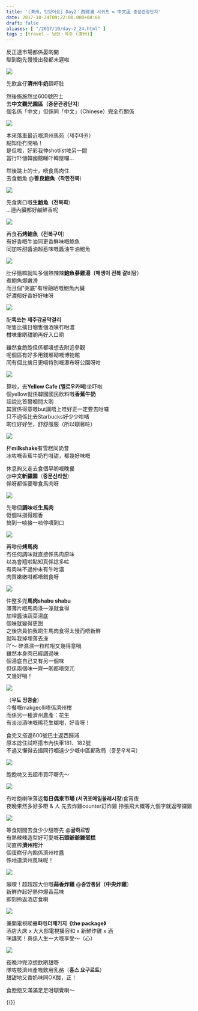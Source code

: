```yaml
---
title: '[濟州，맛있어요] Day2：西歸浦 서귀포 ⇋ 中文區 중문관광단지'
date: 2017-10-24T09:22:00.000+08:00
draft: false
aliases: [ "/2017/10/day-2_24.html" ]
tags : [travel - 남한・제주 (濟州)]
---
```


反正連市場都係晏啲開  
瞓到飽先慢慢出發都未遲啦

![](https://c1.staticflickr.com/5/4468/37798800076_c4973ee588_z.jpg)

先飲盒仔**濟州牛奶**頂吓肚

  

然後施施然坐600號巴士  
去**中文觀光園區（중문관광단지**）  
個名係「中文」但係同「中文」（Chinese）完全冇關係  

![](https://c1.staticflickr.com/5/4453/37847837851_acaa43cb49_z.jpg)

本來落車最近嘅濟州馬苑（제주마원）  
點知佢冇開喎！  
是但啦，好彩我仲shotlist咗另一間  
當行吓個韓國館睇吓韓屋囉…  
  
然後跳上的士，唔食馬肉住  
去食鮑魚 @**善良鮑魚（착한전복**）  

![](https://c1.staticflickr.com/5/4507/37847832701_5d91e62bd1_z.jpg)

先食爽口嘅**生鮑魚（전복회**）  
...連內臟都好鹹鮮香呢  

![](https://c1.staticflickr.com/5/4498/37847834631_478552ea5f_z.jpg)

再食**石烤鮑魚（전복구이**）  
有好香嘅牛油同更香鮮味嘅鮑魚  
同加咗甜醬油超惹味嘅醬油牛油鮑魚  

![](https://c1.staticflickr.com/5/4489/37847830921_fa67c73b87_z.jpg)

肚仔餓嘛就叫多個熱辣辣**鮑魚蔘雞湯（매생이 전복 갈비탕**）  
煮鮑魚爆嫩滑  
而且個"粥底"有埋融晒嘅鮑魚內臟  
好濃郁好香好好味呀  

![](https://c1.staticflickr.com/5/4495/37137841284_97209e3a65_z.jpg)

配**톡쏘는 제주감귤막걸리**  
呢隻比擒日嗰隻個酒味冇咁濃  
柑味重啲甜啲再好入口啲  
  
雖然食飽飽但係都唔想去附近參觀  
呢個區有好多用錢堆砌嘅博物館  
同有個比擒日更唔特別嘅瀑布呀公園呀咁  

![](https://c1.staticflickr.com/5/4453/37137845324_05dfbe921e_z.jpg)

算啦，去**Yellow Cafe (옐로우카페**)坐吓啦  
個yellow就係韓國國民飲料嘅**香蕉牛奶**  
話說比首爾嗰間大啲  
其實係得意嘅but講唔上哇好正一定要去咁囉  
只不過係比去Starbucks好少少咁啫  
啲位好好坐，舒舒服服（所以瞓著咗）  

![](https://c1.staticflickr.com/5/4480/37137844214_744a2236a7_z.jpg)

杯**milkshake**有雪糕同奶昔  
冰咗嘅香蕉牛奶冇咁甜，都幾好味嘅  
  
休息夠又走去食個早啲嘅晚餐  
@**中文新羅園**（**중문신라원**）  
係呀都係要嚟食馬肉呀  

![](https://c1.staticflickr.com/5/4469/37137836214_7b7784ea35_z.jpg)

先嚟個**調味**嘅**生馬肉**  
佢個味撈得超香  
搞到一啖接一啖停唔到口  

![](https://c1.staticflickr.com/5/4446/37137838664_db622625c5_z.jpg)

再嚟份**烤馬肉**  
冇任何調味就直接係馬肉原味  
以為會羶啦點知真係諗多咗  
有肉味不過仲未有牛咁濃  
肉質嫩嫩咁都唔錯食呀  

![](https://c1.staticflickr.com/5/4496/37847835361_9cb6a668c9_z.jpg)

仲整多兜**馬肉shabu shabu**  
薄薄片嘅馬肉淥一淥就食得  
加埋醬油蔬菜湯底  
個味就變得更甜  
之後店員怕我啲生馬肉食得太慢而唔新鮮  
就叫我掉埋落去淥  
吖～ 碎濕濕一粒粒咁又幾得意喎  
雖然本身肉已經調過味  
個湯底自己又有另一個味  
但係兩個味一齊一啲都唔突兀  
又幾好喎！  

![](https://c1.staticflickr.com/5/4466/37590069800_a0d374fdc5_z.jpg)

（**우도 땅콩술**）  
今餐嘅makgeolli唔係濟州柑  
而係另一種濟州農產：花生  
有淡淡酒味嘅稀花生糊咁，好香呀！  
  
食完又搭返600號巴士返西歸浦  
原本諗住試吓搭市內快車181、182號  
不過又懶得去搵同行嗰遠少少嘅中區郵政局（중문우체국）  

![](https://c1.staticflickr.com/5/4450/37848331881_f501d630c7_z.jpg)

飽飽哋又去超市買吓嘢先～

![](https://c1.staticflickr.com/5/4494/37848331191_a353ccb390_z.jpg)

冇咁飽喇咪落返**每日偶來市場 (서귀포매일올레시장**)食宵夜  
夜晚果然多好多嘢 & 人
先去炸雞counter訂炸雞
拎張飛大概等九個字就返嚟攞雞

![](https://c1.staticflickr.com/5/4458/37848328931_c8f36cea22_z.jpg)

等食期間去食少少甜嘢先 @**귤하르방**  
有熱辣辣造型好可愛嘅**石頭爺爺雞蛋糕**  
同直榨**濟州柑汁**  
個蛋糕仔內餡係濟州柑醬  
係地道濟州風味呢！

![](https://c1.staticflickr.com/5/4485/37138347924_9ec690b9f9_z.jpg)

癲㗎！超超超大份嘅**蒜香炸雞** @**중앙통닭（中央炸雞**）  
新鮮炸起好熱仲爆香蒜味  
即刻拎返酒店食喇

![](https://c1.staticflickr.com/5/4496/37848332411_26a81fc7df_z.jpg)

兼開電視睇**용화**嘅**더패키지《the package》**  
酒店大床 x 大大部電視播容和 x 新鮮炸雞 x 酒  
咪講笑！真係人生一大嘅享受～（心）  

![](https://c1.staticflickr.com/5/4486/37848330671_62b5193906_z.jpg)

夜晚沖完涼想飲啲甜嘢  
隊咗枝濟州產嘅飲用乳酪（**홍스 요구르트**）  
甜甜地又香奶味同OK酸，正！  
  
  
  

食飽飽又滿滿足足咁瞓覺喇～  
  
{{<jeju>}}
